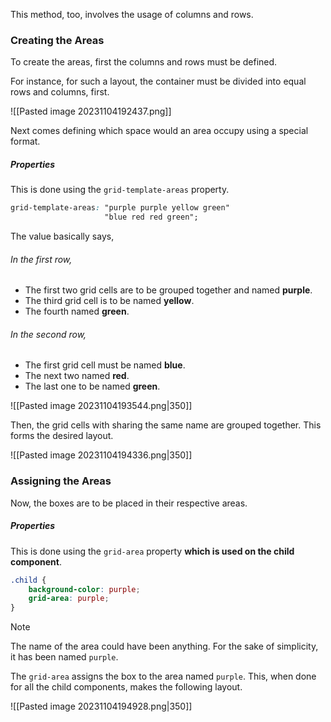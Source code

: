 This method, too, involves the usage of columns and rows.

### Creating the Areas
To create the areas, first the columns and rows must be defined. 

For instance, for such a layout, the container must be divided into equal rows and columns, first.

![[Pasted image 20231104192437.png]]

Next comes defining which space would an area occupy using a special format.
##### Properties
This is done using the `grid-template-areas` property.
```css
grid-template-areas: "purple purple yellow green"
					 "blue red red green";
```

The value basically says, 
###### In the first row,
* The first two grid cells are to be grouped together and named **purple**.
* The third grid cell is to be named **yellow**.
* The fourth named **green**.

###### In the second row,
* The first grid cell must be named **blue**.
* The next two named **red**.
* The last one to be named **green**.

![[Pasted image 20231104193544.png|350]]

Then, the grid cells with sharing the same name are grouped together.  This forms the desired layout.

![[Pasted image 20231104194336.png|350]]

### Assigning the Areas
Now, the boxes are to be placed in their respective areas.

##### Properties
This is done using the `grid-area` property **which is used on the child component**.
```css
.child {
	background-color: purple;
	grid-area: purple;
}
```

> [!note]
> The name of the area could have been anything. For the sake of simplicity, it has been named `purple`.


The `grid-area` assigns the box to the area named `purple`. This, when done for all the child components, makes the following layout.

![[Pasted image 20231104194928.png|350]]